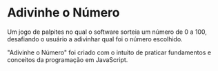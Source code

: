 # Adivinhe o Número
Um jogo de palpites no qual o software sorteia um número de 0 a 100, desafiando o usuário a adivinhar qual foi o número escolhido.

"Adivinhe o Número" foi criado com o intuito de praticar fundamentos e conceitos da programação em JavaScript. 